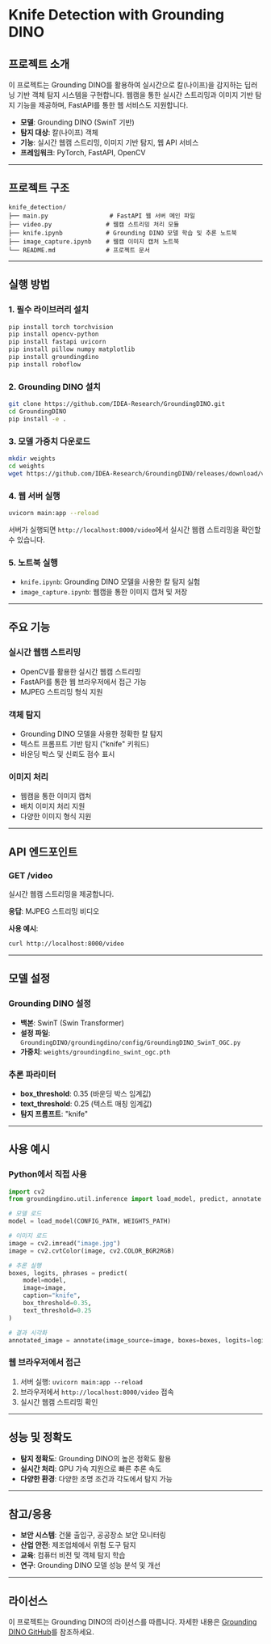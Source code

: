 # Knife Detection with Grounding DINO

## 프로젝트 소개

이 프로젝트는 Grounding DINO를 활용하여 실시간으로 칼(나이프)을 감지하는 딥러닝 기반 객체 탐지 시스템을 구현합니다. 웹캠을 통한 실시간 스트리밍과 이미지 기반 탐지 기능을 제공하며, FastAPI를 통한 웹 서비스도 지원합니다.

- **모델**: Grounding DINO (SwinT 기반)
- **탐지 대상**: 칼(나이프) 객체
- **기능**: 실시간 웹캠 스트리밍, 이미지 기반 탐지, 웹 API 서비스
- **프레임워크**: PyTorch, FastAPI, OpenCV

---

## 프로젝트 구조

```
knife_detection/
├── main.py                 # FastAPI 웹 서버 메인 파일
├── video.py               # 웹캠 스트리밍 처리 모듈
├── knife.ipynb            # Grounding DINO 모델 학습 및 추론 노트북
├── image_capture.ipynb    # 웹캠 이미지 캡처 노트북
└── README.md              # 프로젝트 문서
```

---

## 실행 방법

### 1. 필수 라이브러리 설치

```bash
pip install torch torchvision
pip install opencv-python
pip install fastapi uvicorn
pip install pillow numpy matplotlib
pip install groundingdino
pip install roboflow
```

### 2. Grounding DINO 설치

```bash
git clone https://github.com/IDEA-Research/GroundingDINO.git
cd GroundingDINO
pip install -e .
```

### 3. 모델 가중치 다운로드

```bash
mkdir weights
cd weights
wget https://github.com/IDEA-Research/GroundingDINO/releases/download/v0.1.0-alpha/groundingdino_swint_ogc.pth
```

### 4. 웹 서버 실행

```bash
uvicorn main:app --reload
```

서버가 실행되면 `http://localhost:8000/video`에서 실시간 웹캠 스트리밍을 확인할 수 있습니다.

### 5. 노트북 실행

- `knife.ipynb`: Grounding DINO 모델을 사용한 칼 탐지 실험
- `image_capture.ipynb`: 웹캠을 통한 이미지 캡처 및 저장

---

## 주요 기능

### 실시간 웹캠 스트리밍
- OpenCV를 활용한 실시간 웹캠 스트리밍
- FastAPI를 통한 웹 브라우저에서 접근 가능
- MJPEG 스트리밍 형식 지원

### 객체 탐지
- Grounding DINO 모델을 사용한 정확한 칼 탐지
- 텍스트 프롬프트 기반 탐지 ("knife" 키워드)
- 바운딩 박스 및 신뢰도 점수 표시

### 이미지 처리
- 웹캠을 통한 이미지 캡처
- 배치 이미지 처리 지원
- 다양한 이미지 형식 지원

---

## API 엔드포인트

### GET /video
실시간 웹캠 스트리밍을 제공합니다.

**응답**: MJPEG 스트리밍 비디오

**사용 예시**:
```bash
curl http://localhost:8000/video
```

---

## 모델 설정

### Grounding DINO 설정
- **백본**: SwinT (Swin Transformer)
- **설정 파일**: `GroundingDINO/groundingdino/config/GroundingDINO_SwinT_OGC.py`
- **가중치**: `weights/groundingdino_swint_ogc.pth`

### 추론 파라미터
- **box_threshold**: 0.35 (바운딩 박스 임계값)
- **text_threshold**: 0.25 (텍스트 매칭 임계값)
- **탐지 프롬프트**: "knife"

---

## 사용 예시

### Python에서 직접 사용

```python
import cv2
from groundingdino.util.inference import load_model, predict, annotate

# 모델 로드
model = load_model(CONFIG_PATH, WEIGHTS_PATH)

# 이미지 로드
image = cv2.imread("image.jpg")
image = cv2.cvtColor(image, cv2.COLOR_BGR2RGB)

# 추론 실행
boxes, logits, phrases = predict(
    model=model,
    image=image,
    caption="knife",
    box_threshold=0.35,
    text_threshold=0.25
)

# 결과 시각화
annotated_image = annotate(image_source=image, boxes=boxes, logits=logits, phrases=phrases)
```

### 웹 브라우저에서 접근

1. 서버 실행: `uvicorn main:app --reload`
2. 브라우저에서 `http://localhost:8000/video` 접속
3. 실시간 웹캠 스트리밍 확인

---

## 성능 및 정확도

- **탐지 정확도**: Grounding DINO의 높은 정확도 활용
- **실시간 처리**: GPU 가속 지원으로 빠른 추론 속도
- **다양한 환경**: 다양한 조명 조건과 각도에서 탐지 가능

---

## 참고/응용

- **보안 시스템**: 건물 출입구, 공공장소 보안 모니터링
- **산업 안전**: 제조업체에서 위험 도구 탐지
- **교육**: 컴퓨터 비전 및 객체 탐지 학습
- **연구**: Grounding DINO 모델 성능 분석 및 개선

---

## 라이선스

이 프로젝트는 Grounding DINO의 라이선스를 따릅니다. 자세한 내용은 [Grounding DINO GitHub](https://github.com/IDEA-Research/GroundingDINO)를 참조하세요.